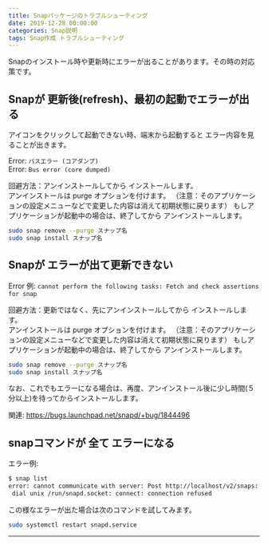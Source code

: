 ```yaml
---
title: Snapパッケージのトラブルシューティング
date: 2019-12-28 00:00:00
categories: Snap説明
tags: Snap作成 トラブルシューティング
---
```


Snapのインストール時や更新時にエラーが出ることがあります。その時の対応策です。

## Snapが 更新後(refresh)、最初の起動でエラーが出る

アイコンをクリックして起動できない時、端末から起動すると エラー内容を見ることが出きます。

Error: `バスエラー (コアダンプ)`  
Error: `Bus error (core dumped)`

回避方法：アンインストールしてから インストールします。  
アンインストールは purge オプションを付けます。
（注意：そのアプリケーションの設定メニューなどで変更した内容は消えて初期状態に戻ります）
もしアプリケーションが起動中の場合は、終了してから アンインストールします。

```bash
sudo snap remove --purge スナップ名
sudo snap install スナップ名
```

## Snapが エラーが出て更新できない

Error 例: `cannot perform the following tasks: Fetch and check assertions for snap`

回避方法：更新ではなく、先にアンインストールしてから インストールします。  
アンインストールは purge オプションを付けます。
（注意：そのアプリケーションの設定メニューなどで変更した内容は消えて初期状態に戻ります）
もしアプリケーションが起動中の場合は、終了してから アンインストールします。

```bash
sudo snap remove --purge スナップ名
sudo snap install スナップ名
```

なお、これでもエラーになる場合は、再度、アンインストール後に少し時間(５分以上)を待ってからインストールします。

関連: <https://bugs.launchpad.net/snapd/+bug/1844496>  

## snapコマンドが 全て エラーになる

エラー例:  
```bash
$ snap list
error: cannot communicate with server: Post http://localhost/v2/snaps:
 dial unix /run/snapd.socket: connect: connection refused
```

この様なエラーが出た場合は次のコマンドを試してみます。  
```bash
sudo systemctl restart snapd.service
```

***

